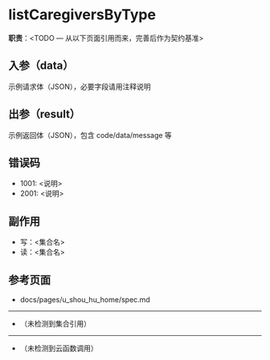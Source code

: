 # listCaregiversByType

**职责**：<TODO — 从以下页面引用而来，完善后作为契约基准>

## 入参（data）
<!--doc:keep:request-->
示例请求体（JSON），必要字段请用注释说明
<!--/doc:keep:request-->

## 出参（result）
<!--doc:keep:response-->
示例返回体（JSON），包含 code/data/message 等
<!--/doc:keep:response-->

## 错误码
<!--doc:keep:errors-->
- 1001: <说明>
- 2001: <说明>
<!--/doc:keep:errors-->

## 副作用
<!--doc:keep:effects-->
- 写：<集合名>
- 读：<集合名>
<!--/doc:keep:effects-->

## 参考页面
<!--doc:auto:refs-->
- docs/pages/u_shou_hu_home/spec.md
<!--/doc:auto:refs-->


---
<!--doc:auto:collections-used-->
- （未检测到集合引用）
<!--/doc:auto:collections-used-->


---
<!--doc:auto:calls-->
- （未检测到云函数调用）
<!--/doc:auto:calls-->
